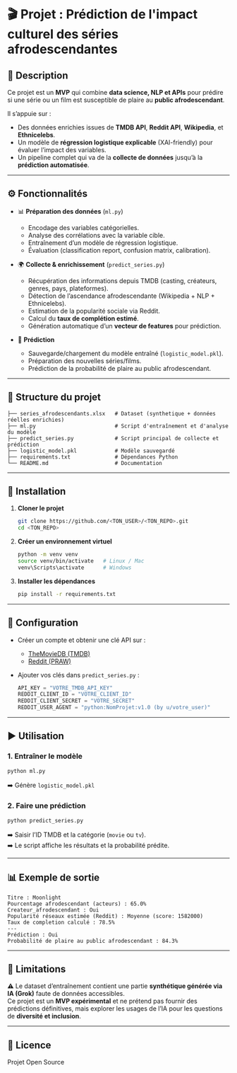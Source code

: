 # 🎬 Projet : Prédiction de l'impact culturel des séries afrodescendantes

## 📖 Description

Ce projet est un **MVP** qui combine **data science, NLP et APIs** pour prédire si une série ou un film est susceptible de plaire au **public afrodescendant**.  

Il s’appuie sur :  
- Des données enrichies issues de **TMDB API**, **Reddit API**, **Wikipedia**, et **Ethnicelebs**.  
- Un modèle de **régression logistique explicable** (XAI-friendly) pour évaluer l’impact des variables.  
- Un pipeline complet qui va de la **collecte de données** jusqu’à la **prédiction automatisée**.  

---

## ⚙️ Fonctionnalités

- 📊 **Préparation des données** (`ml.py`)  
  - Encodage des variables catégorielles.  
  - Analyse des corrélations avec la variable cible.  
  - Entraînement d’un modèle de régression logistique.  
  - Évaluation (classification report, confusion matrix, calibration).  

- 🌍 **Collecte & enrichissement** (`predict_series.py`)  
  - Récupération des informations depuis TMDB (casting, créateurs, genres, pays, plateformes).  
  - Détection de l’ascendance afrodescendante (Wikipedia + NLP + Ethnicelebs).  
  - Estimation de la popularité sociale via Reddit.  
  - Calcul du **taux de complétion estimé**.  
  - Génération automatique d’un **vecteur de features** pour prédiction.  

- 🤖 **Prédiction**  
  - Sauvegarde/chargement du modèle entraîné (`logistic_model.pkl`).  
  - Préparation des nouvelles séries/films.  
  - Prédiction de la probabilité de plaire au public afrodescendant.  

---

## 📂 Structure du projet

```
├── series_afrodescendants.xlsx   # Dataset (synthetique + données réelles enrichies)
├── ml.py                         # Script d'entraînement et d'analyse du modèle
├── predict_series.py             # Script principal de collecte et prédiction
├── logistic_model.pkl            # Modèle sauvegardé
├── requirements.txt              # Dépendances Python
└── README.md                     # Documentation
```

---

## 🚀 Installation

1. **Cloner le projet**
   ```bash
   git clone https://github.com/<TON_USER>/<TON_REPO>.git
   cd <TON_REPO>
   ```

2. **Créer un environnement virtuel**
   ```bash
   python -m venv venv
   source venv/bin/activate   # Linux / Mac
   venv\Scripts\activate      # Windows
   ```

3. **Installer les dépendances**
   ```bash
   pip install -r requirements.txt
   ```

---

## 🔑 Configuration

- Créer un compte et obtenir une clé API sur :  
  - [TheMovieDB (TMDB)](https://www.themoviedb.org/documentation/api)  
  - [Reddit (PRAW)](https://www.reddit.com/prefs/apps)  

- Ajouter vos clés dans `predict_series.py` :
  ```python
  API_KEY = "VOTRE_TMDB_API_KEY"
  REDDIT_CLIENT_ID = "VOTRE_CLIENT_ID"
  REDDIT_CLIENT_SECRET = "VOTRE_SECRET"
  REDDIT_USER_AGENT = "python:NomProjet:v1.0 (by u/votre_user)"
  ```

---

## ▶️ Utilisation

### 1. Entraîner le modèle
```bash
python ml.py
```
➡️ Génère `logistic_model.pkl`

### 2. Faire une prédiction
```bash
python predict_series.py
```
➡️ Saisir l’ID TMDB et la catégorie (`movie` ou `tv`).  
➡️ Le script affiche les résultats et la probabilité prédite.

---

## 📊 Exemple de sortie

```
Titre : Moonlight
Pourcentage afrodescendant (acteurs) : 65.0%
Createur_afrodescendant : Oui
Popularité réseaux estimée (Reddit) : Moyenne (score: 1582000)
Taux de completion calculé : 78.5%
---
Prédiction : Oui
Probabilité de plaire au public afrodescendant : 84.3%
```

---

## 📌 Limitations

⚠️ Le dataset d’entraînement contient une partie **synthétique générée via IA (Grok)** faute de données accessibles.  
Ce projet est un **MVP expérimental** et ne prétend pas fournir des prédictions définitives, mais explorer les usages de l’IA pour les questions de **diversité et inclusion**.

---

## 📜 Licence

Projet Open Source
